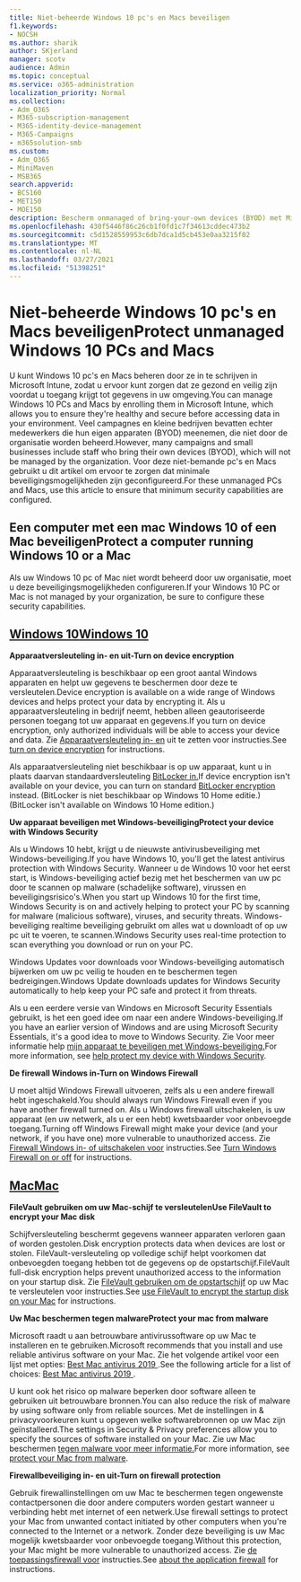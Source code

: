 ```yaml
---
title: Niet-beheerde Windows 10 pc's en Macs beveiligen
f1.keywords:
- NOCSH
ms.author: sharik
author: SKjerland
manager: scotv
audience: Admin
ms.topic: conceptual
ms.service: o365-administration
localization_priority: Normal
ms.collection:
- Adm_O365
- M365-subscription-management
- M365-identity-device-management
- M365-Campaigns
- m365solution-smb
ms.custom:
- Adm_O365
- MiniMaven
- MSB365
search.appverid:
- BCS160
- MET150
- MOE150
description: Bescherm onmanaged of bring-your-own devices (BYOD) met Microsoft 365.
ms.openlocfilehash: 430f5446f86c26cb1f0fd1c7f34613cddec473b2
ms.sourcegitcommit: c5d1528559953c6db7dca1d5cb453e0aa3215f02
ms.translationtype: MT
ms.contentlocale: nl-NL
ms.lasthandoff: 03/27/2021
ms.locfileid: "51398251"
---
```

# <a name="protect-unmanaged-windows-10-pcs-and-macs"></a><span data-ttu-id="4adc1-103">Niet-beheerde Windows 10 pc's en Macs beveiligen</span><span class="sxs-lookup"><span data-stu-id="4adc1-103">Protect unmanaged Windows 10 PCs and Macs</span></span>

<span data-ttu-id="4adc1-104">U kunt Windows 10 pc's en Macs beheren door ze in te schrijven in Microsoft Intune, zodat u ervoor kunt zorgen dat ze gezond en veilig zijn voordat u toegang krijgt tot gegevens in uw omgeving.</span><span class="sxs-lookup"><span data-stu-id="4adc1-104">You can manage Windows 10 PCs and Macs by enrolling them in Microsoft Intune, which allows you to ensure they're healthy and secure before accessing data in your environment.</span></span> <span data-ttu-id="4adc1-105">Veel campagnes en kleine bedrijven bevatten echter medewerkers die hun eigen apparaten (BYOD) meenemen, die niet door de organisatie worden beheerd.</span><span class="sxs-lookup"><span data-stu-id="4adc1-105">However, many campaigns and small businesses include staff who bring their own devices (BYOD), which will not be managed by the organization.</span></span> <span data-ttu-id="4adc1-106">Voor deze niet-bemande pc's en Macs gebruikt u dit artikel om ervoor te zorgen dat minimale beveiligingsmogelijkheden zijn geconfigureerd.</span><span class="sxs-lookup"><span data-stu-id="4adc1-106">For these unmanaged PCs and Macs, use this article to ensure that minimum security capabilities are configured.</span></span>

<!--A Windows 10 PC is considered managed after you have completed the following two steps:

1. You (or the admin) set up device and data protection policies in the [setup  wizard](../business/set-up.md).

2. You have [connected your computer to Azure Active Directory](../business/set-up-windows-devices.md) and use your Microsoft 365 username and password to sign in.
3. --> 

## <a name="protect-a-computer-running-windows-10-or-a-mac"></a><span data-ttu-id="4adc1-107">Een computer met een mac Windows 10 of een Mac beveiligen</span><span class="sxs-lookup"><span data-stu-id="4adc1-107">Protect a computer running Windows 10 or a Mac</span></span>

<!--If you have a PC that is running Windows 10 that is not connected to Microsoft 365, or a Mac, the Microsoft 365 protections do not apply to it, but here are some things you can do to keep your data secure on these devices as well:
-->
<span data-ttu-id="4adc1-108">Als uw Windows 10 pc of Mac niet wordt beheerd door uw organisatie, moet u deze beveiligingsmogelijkheden configureren.</span><span class="sxs-lookup"><span data-stu-id="4adc1-108">If your Windows 10 PC or Mac is not managed by your organization, be sure to configure these security capabilities.</span></span>

## <a name="windows-10"></a>[<span data-ttu-id="4adc1-109">Windows 10</span><span class="sxs-lookup"><span data-stu-id="4adc1-109">Windows 10</span></span>](#tab/Windows10)

<span data-ttu-id="4adc1-110">**Apparaatversleuteling in- en uit-**</span><span class="sxs-lookup"><span data-stu-id="4adc1-110">**Turn on device encryption**</span></span><p>

<span data-ttu-id="4adc1-111">Apparaatversleuteling is beschikbaar op een groot aantal Windows apparaten en helpt uw gegevens te beschermen door deze te versleutelen.</span><span class="sxs-lookup"><span data-stu-id="4adc1-111">Device encryption is available on a wide range of Windows devices and helps protect your data by encrypting it.</span></span> <span data-ttu-id="4adc1-112">Als u apparaatversleuteling in bedrijf neemt, hebben alleen geautoriseerde personen toegang tot uw apparaat en gegevens.</span><span class="sxs-lookup"><span data-stu-id="4adc1-112">If you turn on device encryption, only authorized individuals will be able to access your device and data.</span></span> <span data-ttu-id="4adc1-113">Zie [Apparaatversleuteling in- en](https://support.microsoft.com/help/4028713/windows-10-turn-on-device-encryption) uit te zetten voor instructies.</span><span class="sxs-lookup"><span data-stu-id="4adc1-113">See [turn on device encryption](https://support.microsoft.com/help/4028713/windows-10-turn-on-device-encryption) for instructions.</span></span>

 <span data-ttu-id="4adc1-114">Als apparaatversleuteling niet beschikbaar is op uw apparaat, kunt u in plaats daarvan standaardversleuteling [BitLocker in.](https://support.microsoft.com/help/4028713/windows-10-turn-on-device-encryption)</span><span class="sxs-lookup"><span data-stu-id="4adc1-114">If device encryption isn't available on your device, you can turn on standard [BitLocker encryption](https://support.microsoft.com/help/4028713/windows-10-turn-on-device-encryption) instead.</span></span> <span data-ttu-id="4adc1-115">(BitLocker is niet beschikbaar op Windows 10 Home editie.)</span><span class="sxs-lookup"><span data-stu-id="4adc1-115">(BitLocker isn't available on Windows 10 Home edition.)</span></span> 

<span data-ttu-id="4adc1-116">**Uw apparaat beveiligen met Windows-beveiliging**</span><span class="sxs-lookup"><span data-stu-id="4adc1-116">**Protect your device with Windows Security**</span></span><p>
<span data-ttu-id="4adc1-117">Als u Windows 10 hebt, krijgt u de nieuwste antivirusbeveiliging met Windows-beveiliging.</span><span class="sxs-lookup"><span data-stu-id="4adc1-117">If you have Windows 10, you'll get the latest antivirus protection with Windows Security.</span></span> <span data-ttu-id="4adc1-118">Wanneer u de Windows 10 voor het eerst start, is Windows-beveiliging actief bezig met het beschermen van uw pc door te scannen op malware (schadelijke software), virussen en beveiligingsrisico's.</span><span class="sxs-lookup"><span data-stu-id="4adc1-118">When you start up Windows 10 for the first time, Windows Security is on and actively helping to protect your PC by scanning for malware (malicious software), viruses, and security threats.</span></span> <span data-ttu-id="4adc1-119">Windows-beveiliging realtime beveiliging gebruikt om alles wat u downloadt of op uw pc uit te voeren, te scannen.</span><span class="sxs-lookup"><span data-stu-id="4adc1-119">Windows Security uses real-time protection to scan everything you download or run on your PC.</span></span>

<span data-ttu-id="4adc1-120">Windows Updates voor downloads voor Windows-beveiliging automatisch bijwerken om uw pc veilig te houden en te beschermen tegen bedreigingen.</span><span class="sxs-lookup"><span data-stu-id="4adc1-120">Windows Update downloads updates for Windows Security automatically to help keep your PC safe and protect it from threats.</span></span>

<span data-ttu-id="4adc1-121">Als u een eerdere versie van Windows en Microsoft Security Essentials gebruikt, is het een goed idee om naar een andere Windows-beveiliging.</span><span class="sxs-lookup"><span data-stu-id="4adc1-121">If you have an earlier version of Windows and are using Microsoft Security Essentials, it's a good idea to move to Windows Security.</span></span> <span data-ttu-id="4adc1-122">Zie Voor meer informatie help [mijn apparaat te beveiligen met Windows-beveiliging.](https://support.microsoft.com/help/17464/windows-10-help-protect-my-device-with-windows-security)</span><span class="sxs-lookup"><span data-stu-id="4adc1-122">For more information, see [help protect my device with Windows Security](https://support.microsoft.com/help/17464/windows-10-help-protect-my-device-with-windows-security).</span></span>

<span data-ttu-id="4adc1-123">**De firewall Windows in-**</span><span class="sxs-lookup"><span data-stu-id="4adc1-123">**Turn on Windows Firewall**</span></span><p>
<span data-ttu-id="4adc1-124">U moet altijd Windows Firewall uitvoeren, zelfs als u een andere firewall hebt ingeschakeld.</span><span class="sxs-lookup"><span data-stu-id="4adc1-124">You should always run Windows Firewall even if you have another firewall turned on.</span></span> <span data-ttu-id="4adc1-125">Als u Windows firewall uitschakelen, is uw apparaat (en uw netwerk, als u er een hebt) kwetsbaarder voor onbevoegde toegang.</span><span class="sxs-lookup"><span data-stu-id="4adc1-125">Turning off Windows Firewall might make your device (and your network, if you have one) more vulnerable to unauthorized access.</span></span> <span data-ttu-id="4adc1-126">Zie [Firewall Windows in- of uitschakelen voor](https://support.microsoft.com/help/4028544/windows-10-turn-windows-defender-firewall-on-or-off) instructies.</span><span class="sxs-lookup"><span data-stu-id="4adc1-126">See [Turn Windows Firewall on or off](https://support.microsoft.com/help/4028544/windows-10-turn-windows-defender-firewall-on-or-off) for instructions.</span></span>

## <a name="mac"></a>[<span data-ttu-id="4adc1-127">Mac</span><span class="sxs-lookup"><span data-stu-id="4adc1-127">Mac</span></span>](#tab/Mac)

<span data-ttu-id="4adc1-128">**FileVault gebruiken om uw Mac-schijf te versleutelen**</span><span class="sxs-lookup"><span data-stu-id="4adc1-128">**Use FileVault to encrypt your Mac disk**</span></span><p>
<span data-ttu-id="4adc1-129">Schijfversleuteling beschermt gegevens wanneer apparaten verloren gaan of worden gestolen.</span><span class="sxs-lookup"><span data-stu-id="4adc1-129">Disk encryption protects data when devices are lost or stolen.</span></span> <span data-ttu-id="4adc1-130">FileVault-versleuteling op volledige schijf helpt voorkomen dat onbevoegden toegang hebben tot de gegevens op de opstartschijf.</span><span class="sxs-lookup"><span data-stu-id="4adc1-130">FileVault full-disk encryption helps prevent unauthorized access to the information on your startup disk.</span></span> <span data-ttu-id="4adc1-131">Zie [FileVault gebruiken om de opstartschijf](https://support.apple.com/HT204837) op uw Mac te versleutelen voor instructies.</span><span class="sxs-lookup"><span data-stu-id="4adc1-131">See [use FileVault to encrypt the startup disk on your Mac](https://support.apple.com/HT204837) for instructions.</span></span>

<span data-ttu-id="4adc1-132">**Uw Mac beschermen tegen malware**</span><span class="sxs-lookup"><span data-stu-id="4adc1-132">**Protect your mac from malware**</span></span><p>
<span data-ttu-id="4adc1-133">Microsoft raadt u aan betrouwbare antivirussoftware op uw Mac te installeren en te gebruiken.</span><span class="sxs-lookup"><span data-stu-id="4adc1-133">Microsoft recommends that you install and use reliable antivirus software on your Mac.</span></span> <span data-ttu-id="4adc1-134">Zie het volgende artikel voor een lijst met opties: [Best Mac antivirus 2019 ](https://www.macworld.co.uk/feature/mac-software/mac-antivirus-3672182/).</span><span class="sxs-lookup"><span data-stu-id="4adc1-134">See the following article for a list of choices: [Best Mac antivirus 2019 ](https://www.macworld.co.uk/feature/mac-software/mac-antivirus-3672182/).</span></span>

<span data-ttu-id="4adc1-135">U kunt ook het risico op malware beperken door software alleen te gebruiken uit betrouwbare bronnen.</span><span class="sxs-lookup"><span data-stu-id="4adc1-135">You can also reduce the risk of malware by using software only from reliable sources.</span></span> <span data-ttu-id="4adc1-136">Met de instellingen in & privacyvoorkeuren kunt u opgeven welke softwarebronnen op uw Mac zijn geïnstalleerd.</span><span class="sxs-lookup"><span data-stu-id="4adc1-136">The settings in Security & Privacy preferences allow you to specify the sources of software installed on your Mac.</span></span> <span data-ttu-id="4adc1-137">Zie uw Mac beschermen [tegen malware voor meer informatie.](https://support.apple.com/kb/PH25087)</span><span class="sxs-lookup"><span data-stu-id="4adc1-137">For more information, see [protect your Mac from malware](https://support.apple.com/kb/PH25087).</span></span>

<span data-ttu-id="4adc1-138">**Firewallbeveiliging in- en uit-**</span><span class="sxs-lookup"><span data-stu-id="4adc1-138">**Turn on firewall protection**</span></span><p>
<span data-ttu-id="4adc1-139">Gebruik firewallinstellingen om uw Mac te beschermen tegen ongewenste contactpersonen die door andere computers worden gestart wanneer u verbinding hebt met internet of een netwerk.</span><span class="sxs-lookup"><span data-stu-id="4adc1-139">Use firewall settings to protect your Mac from unwanted contact initiated by other computers when you're connected to the Internet or a network.</span></span> <span data-ttu-id="4adc1-140">Zonder deze beveiliging is uw Mac mogelijk kwetsbaarder voor onbevoegde toegang.</span><span class="sxs-lookup"><span data-stu-id="4adc1-140">Without this protection, your Mac might be more vulnerable to unauthorized access.</span></span> <span data-ttu-id="4adc1-141">Zie [de toepassingsfirewall voor](https://support.apple.com/HT201642) instructies.</span><span class="sxs-lookup"><span data-stu-id="4adc1-141">See [about the application firewall](https://support.apple.com/HT201642) for instructions.</span></span>
